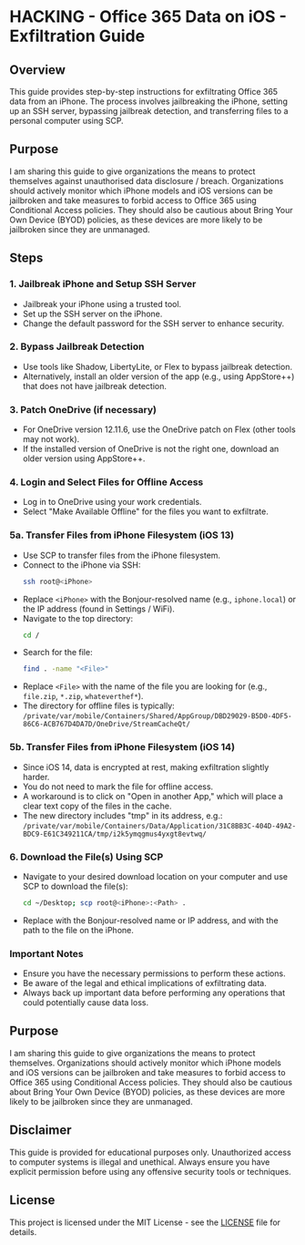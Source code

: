 # HACKING - Office 365 Data on iOS - Exfiltration Guide

## Overview
This guide provides step-by-step instructions for exfiltrating Office 365 data from an iPhone. The process involves jailbreaking the iPhone, setting up an SSH server, bypassing jailbreak detection, and transferring files to a personal computer using SCP.

## Purpose
I am sharing this guide to give organizations the means to protect themselves against unauthorised data disclosure / breach. Organizations should actively monitor which iPhone models and iOS versions can be jailbroken and take measures to forbid access to Office 365 using Conditional Access policies. They should also be cautious about Bring Your Own Device (BYOD) policies, as these devices are more likely to be jailbroken since they are unmanaged.

## Steps

### 1. Jailbreak iPhone and Setup SSH Server
- Jailbreak your iPhone using a trusted tool.
- Set up the SSH server on the iPhone.
- Change the default password for the SSH server to enhance security.

### 2. Bypass Jailbreak Detection
- Use tools like Shadow, LibertyLite, or Flex to bypass jailbreak detection.
- Alternatively, install an older version of the app (e.g., using AppStore++) that does not have jailbreak detection.

### 3. Patch OneDrive (if necessary)
- For OneDrive version 12.11.6, use the OneDrive patch on Flex (other tools may not work).
- If the installed version of OneDrive is not the right one, download an older version using AppStore++.

### 4. Login and Select Files for Offline Access
- Log in to OneDrive using your work credentials.
- Select "Make Available Offline" for the files you want to exfiltrate.

### 5a. Transfer Files from iPhone Filesystem (iOS 13)
- Use SCP to transfer files from the iPhone filesystem.
- Connect to the iPhone via SSH:
  ```bash
  ssh root@<iPhone>
  ```
- Replace `<iPhone>` with the Bonjour-resolved name (e.g., `iphone.local`) or the IP address (found in Settings / WiFi).
- Navigate to the top directory:
  ```bash
  cd /
  ```
- Search for the file:
  ```bash
  find . -name "<File>"
  ```
- Replace `<File>` with the name of the file you are looking for (e.g., `file.zip`, `*.zip`, `whateverthef*`).
- The directory for offline files is typically: `/private/var/mobile/Containers/Shared/AppGroup/DBD29029-B5D0-4DF5-86C6-ACB767D4DA7D/OneDrive/StreamCacheQt/`


### 5b. Transfer Files from iPhone Filesystem (iOS 14)
- Since iOS 14, data is encrypted at rest, making exfiltration slightly harder.
- You do not need to mark the file for offline access.
- A workaround is to click on "Open in another App," which will place a clear text copy of the files in the cache.
- The new directory includes "tmp" in its address, e.g.: `/private/var/mobile/Containers/Data/Application/31C8BB3C-404D-49A2-BDC9-E61C349211CA/tmp/i2k5ymqgmus4yxgt8evtwq/`

### 6. Download the File(s) Using SCP
- Navigate to your desired download location on your computer and use SCP to download the file(s):
  ```bash
  cd ~/Desktop; scp root@<iPhone>:<Path> .
  ```
- Replace <iPhone> with the Bonjour-resolved name or IP address, and <Path> with the path to the file on the iPhone.


### Important Notes
- Ensure you have the necessary permissions to perform these actions.
- Be aware of the legal and ethical implications of exfiltrating data.
- Always back up important data before performing any operations that could potentially cause data loss.

## Purpose
I am sharing this guide to give organizations the means to protect themselves. Organizations should actively monitor which iPhone models and iOS versions can be jailbroken and take measures to forbid access to Office 365 using Conditional Access policies. They should also be cautious about Bring Your Own Device (BYOD) policies, as these devices are more likely to be jailbroken since they are unmanaged.

## Disclaimer
This guide is provided for educational purposes only. Unauthorized access to computer systems is illegal and unethical. Always ensure you have explicit permission before using any offensive security tools or techniques.

## License
This project is licensed under the MIT License - see the [LICENSE](LICENSE) file for details.
